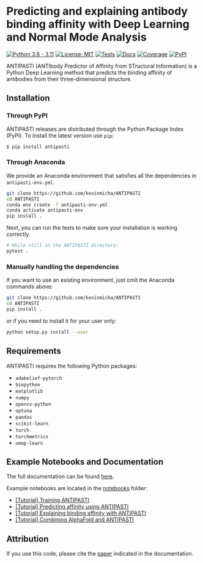 # Predicting and explaining antibody binding affinity with Deep Learning and Normal Mode Analysis

[![Python 3.8 - 3.11](https://img.shields.io/badge/Python-3.8%20--%203.11-blue)](https://www.python.org/downloads/release/python-3113/)
[![License: MIT](https://img.shields.io/badge/license-MIT-green)](https://opensource.org/license/mit/)
[![Tests](https://github.com/kevinmicha/ANTIPASTI/actions/workflows/tests.yml/badge.svg)](https://github.com/kevinmicha/ANTIPASTI/actions/workflows/tests.yml)
[![Docs](https://github.com/kevinmicha/ANTIPASTI/actions/workflows/documentation.yml/badge.svg)](https://kevinmicha.github.io/ANTIPASTI/index.html)
[![Coverage](https://codecov.io/gh/kevinmicha/ANTIPASTI/branch/main/graph/badge.svg?token=GJCV2H7L1J)](https://codecov.io/gh/kevinmicha/ANTIPASTI)
[![PyPI](https://img.shields.io/pypi/v/antipasti)](https://pypi.org/project/ANTIPASTI/)

ANTIPASTI (ANTIbody Predictor of Affinity from STructural Information) is a Python Deep Learning method that predicts the binding affinity of antibodies from their three-dimensional structure.

## Installation 

### Through PyPI

ANTIPASTI releases are distributed through the Python Package Index (PyPI). To install the latest version use `pip`:

```bash
$ pip install antipasti
```

### Through Anaconda
We provide an Anaconda environment that satisfies all the dependencies in `antipasti-env.yml`. 
```bash
git clone https://github.com/kevinmicha/ANTIPASTI
cd ANTIPASTI
conda env create -f antipasti-env.yml
conda activate antipasti-env
pip install .
```

Next, you can run the tests to make sure your installation is working correctly.

```bash
# While still in the ANTIPASTI directory:
pytest . 
```

### Manually handling the dependencies
If you want to use an existing environment, just omit the Anaconda commands above:
```bash
git clone https://github.com/kevinmicha/ANTIPASTI
cd ANTIPASTI
pip install .
```

or if you need to install it for your user only: 
```bash
python setup.py install --user 
```

## Requirements 

ANTIPASTI requires the following Python packages: 
* `adabelief-pytorch`
* `biopython`
* `matplotlib`
* `numpy`
* `opencv-python`
* `optuna`
* `pandas`
* `scikit-learn`
* `torch`
* `torchmetrics`
* `umap-learn`
    


## Example Notebooks and Documentation
The full documentation can be found [here](https://kevinmicha.github.io/ANTIPASTI/). 

Example notebooks are located in the [notebooks](https://github.com/kevinmicha/ANTIPASTI/tree/main/notebooks) folder:
* [[Tutorial] Training ANTIPASTI](https://github.com/kevinmicha/ANTIPASTI/blob/main/notebooks/%5BTutorial%5D%20Training%20ANTIPASTI.ipynb)
* [[Tutorial] Predicting affinity using ANTIPASTI](https://github.com/kevinmicha/ANTIPASTI/blob/main/notebooks/%5BTutorial%5D%20Predicting%20affinity%20using%20ANTIPASTI.ipynb)
* [[Tutorial] Explaining binding affinity with ANTIPASTI](https://github.com/kevinmicha/ANTIPASTI/blob/main/notebooks/%5BTutorial%5D%20Explaining%20binding%20affinity%20with%20ANTIPASTI.ipynb)
* [[Tutorial] Combining AlphaFold and ANTIPASTI](https://github.com/kevinmicha/ANTIPASTI/blob/main/notebooks/%5BTutorial%5D%20Combining%20AlphaFold%20and%20ANTIPASTI.ipynb)

## Attribution

If you use this code, please cite the [paper](https://kevinmicha.github.io/ANTIPASTI/citing.html) indicated in the documentation.